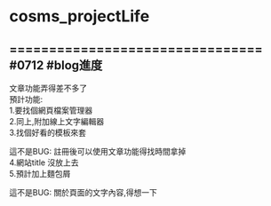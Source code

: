 ﻿# cosms_projectLife
================================
#0712 #blog進度
---------------------------------
文章功能弄得差不多了 <br />
預計功能: <br />
    1.要找個網頁檔案管理器 <br />
    2.同上,附加線上文字編輯器 <br />
    3.找個好看的模板來套 <br />

這不是BUG: 註冊後可以使用文章功能得找時間拿掉<br />
    4.網站title 沒放上去<br />
    5.預計加上麵包屑<br />

這不是BUG: 關於頁面的文字內容,得想一下<br />

